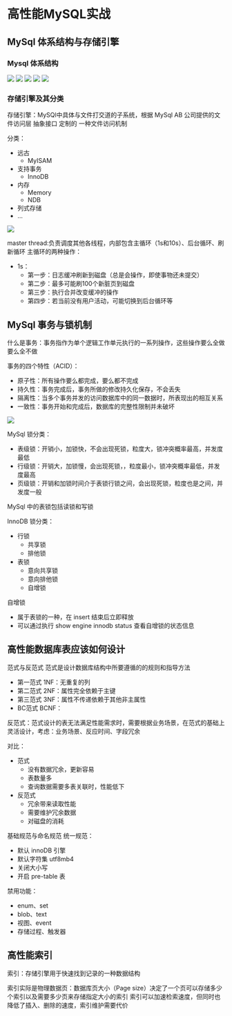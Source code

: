 # 高性能MySQL实战

## MySql 体系结构与存储引擎
### Mysql 体系结构
<img src="/imgs/MySql体系结构.png" />

<img src="/imgs/MySql体系结构2.png" />

<img src="/imgs/MySql体系结构3.png" />

<img src="/imgs/MySql体系结构4.png" />

<img src="/imgs/select执行轨迹.png" />



### 存储引擎及其分类
存储引擎：MySQl中具体与文件打交道的子系统，根据 MySql AB 公司提供的文件访问层 抽象接口 定制的 一种文件访问机制

分类：
- 远古
  - MyISAM
- 支持事务
  - InnoDB
- 内存
  - Memory
  - NDB
- 列式存储
- ...

<img src="./../imgs/InnoDB架构图.png" />

master thread:负责调度其他各线程，内部包含主循环（1s和10s）、后台循环、刷新循环
主循环的两种操作：
- 1s：
  - 第一步：日志缓冲刷新到磁盘（总是会操作，即使事物还未提交）
  - 第二步：最多可能刷100个新脏页到磁盘
  - 第三步：执行合并改变缓冲的操作
  - 第四步：若当前没有用户活动，可能切换到后台循环等



## MySql 事务与锁机制
什么是事务：事务指作为单个逻辑工作单元执行的一系列操作，这些操作要么全做要么全不做

事务的四个特性（ACID）：
- 原子性：所有操作要么都完成，要么都不完成
- 持久性：事务完成后，事务所做的修改持久化保存，不会丢失
- 隔离性：当多个事务并发的访问数据库中的同一数据时，所表现出的相互关系
- 一致性：事务开始和完成后，数据库的完整性限制并未破坏

<img src="/imgs/事务特性.png" />

MySql 锁分类：
- 表级锁：开销小，加锁快，不会出现死锁，粒度大，锁冲突概率最高，并发度最低
- 行级锁：开销大，加锁慢，会出现死锁，，粒度最小，锁冲突概率最低，并发度最高
- 页级锁：开销和加锁时间介于表锁行锁之间，会出现死锁，粒度也是之间，并发度一般

MySql 中的表锁包括读锁和写锁

InnoDB 锁分类：
- 行锁
  - 共享锁
  - 排他锁
- 表锁
  - 意向共享锁
  - 意向排他锁
  - 自增锁

自增锁
- 属于表锁的一种，在 insert 结束后立即释放
- 可以通过执行 show engine innodb status  查看自增锁的状态信息


## 高性能数据库表应该如何设计
范式与反范式
范式是设计数据库结构中所要遵循的的规则和指导方法
- 第一范式 1NF：无重复的列
- 第二范式 2NF：属性完全依赖于主键
- 第三范式 3NF：属性不传递依赖于其他非主属性
- BC范式 BCNF：

反范式：范式设计的表无法满足性能需求时，需要根据业务场景，在范式的基础上灵活设计，考虑：业务场景、反应时间、字段冗余

对比：
- 范式
  - 没有数据冗余，更新容易
  - 表数量多
  - 查询数据需要多表关联时，性能低下
- 反范式
  - 冗余带来读取性能
  - 需要维护冗余数据
  - 对磁盘的消耗


基础规范与命名规范
统一规范：
- 默认 innoDB 引擎
- 默认字符集 utf8mb4
- 关闭大小写
- 开启 pre-table 表

禁用功能：
- enum、set
- blob、text
- 视图、event
- 存储过程、触发器


## 高性能索引
索引：存储引擎用于快速找到记录的一种数据结构

索引实际是物理数据页：数据库页大小（Page size）决定了一个页可以存储多少个索引以及需要多少页来存储指定大小的索引
索引可以加速检索速度，但同时也降低了插入、删除的速度，索引维护需要代价